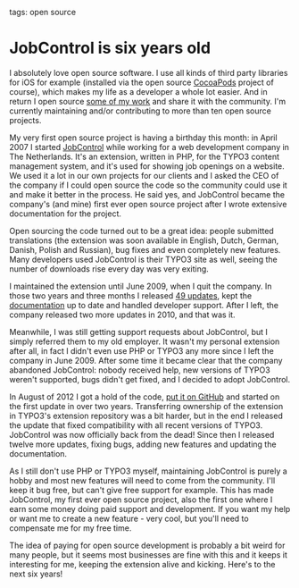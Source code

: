 tags: open source

# JobControl is six years old
I absolutely love open source software. I use all kinds of third party libraries for iOS for example (installed via the open source [CocoaPods](http://www.cocoapods.org) project of course), which makes my life as a developer a whole lot easier. And in return I open source [some of my work](/projects/) and share it with the community. I'm currently maintaining and/or contributing to more than ten open source projects.

My very first open source project is having a birthday this month: in April 2007 I started [JobControl](http://typo3.org/extensions/repository/view/dmmjobcontrol) while working for a web development company in The Netherlands. It's an extension, written in PHP, for the TYPO3 content management system, and it's used for showing job openings on a website. We used it a lot in our own projects for our clients and I asked the CEO of the company if I could open source the code so the community could use it and make it better in the process. He said yes, and JobControl became the company's (and mine) first ever open source project after I wrote extensive documentation for the project.

Open sourcing the code turned out to be a great idea: people submitted translations (the extension was soon available in English, Dutch, German, Danish, Polish and Russian), bug fixes and even completely new features. Many developers used JobControl is their TYPO3 site as well, seeing the number of downloads rise every day was very exiting.

I maintained the extension until June 2009, when I quit the company. In those two years and three months I released [49 updates](https://github.com/kevinrenskers/dmmjobcontrol/blob/master/CHANGELOG), kept the [documentation](http://typo3.org/extension-manuals/dmmjobcontrol/current/) up to date and handled developer support. After I left, the company released two more updates in 2010, and that was it.

Meanwhile, I was still getting support requests about JobControl, but I simply referred them to my old employer. It wasn't my personal extension after all, in fact I didn't even use PHP or TYPO3 any more since I left the company in June 2009. After some time it became clear that the company abandoned JobControl: nobody received help, new versions of TYPO3 weren't supported, bugs didn't get fixed, and I decided to adopt JobControl.

In August of 2012 I got a hold of the code, [put it on GitHub](https://github.com/kevinrenskers/dmmjobcontrol) and started on the first update in over two years. Transferring ownership of the extension in TYPO3's extension repository was a bit harder, but in the end I released the update that fixed compatibility with all recent versions of TYPO3. JobControl was now officially back from the dead! Since then I released twelve more updates, fixing bugs, adding new features and updating the documentation.

As I still don't use PHP or TYPO3 myself, maintaining JobControl is purely a hobby and most new features will need to come from the community. I'll keep it bug free, but can't give free support for example. This has made JobControl, my first ever open source project, also the first one where I earn some money doing paid support and development. If you want my help or want me to create a new feature - very cool, but you'll need to compensate me for my free time.

The idea of paying for open source development is probably a bit weird for many people, but it seems most businesses are fine with this and it keeps it interesting for me, keeping the extension alive and kicking. Here's to the next six years!
